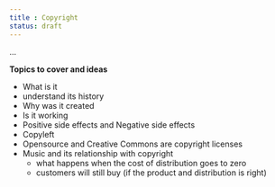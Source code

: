 ```yaml
---
title : Copyright
status: draft
---
```


...

**Topics to cover and ideas**

 - What is it
 - understand its history
 - Why was it created
 - Is it working
 - Positive side effects and Negative side effects
 - Copyleft
 - Opensource and Creative Commons are copyright licenses
 - Music and its relationship with copyright
    - what happens when the cost of distribution goes to zero
    - customers will still buy (if the product and distribution is right)